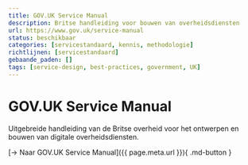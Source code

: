 ```yaml
---
title: GOV.UK Service Manual
description: Britse handleiding voor bouwen van overheidsdiensten
url: https://www.gov.uk/service-manual
status: beschikbaar
categories: [servicestandaard, kennis, methodologie]
richtlijnen: [servicestandaard]
gebaande_paden: []
tags: [service-design, best-practices, government, UK]
---
```


# GOV.UK Service Manual

Uitgebreide handleiding van de Britse overheid voor het ontwerpen en bouwen van digitale overheidsdiensten.

[→ Naar GOV.UK Service Manual]({{ page.meta.url }}){ .md-button }
